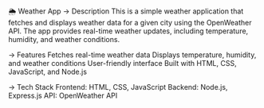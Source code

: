 🌦 Weather App
-> Description
This is a simple weather application that fetches and displays weather data for a given city using the OpenWeather API. The app provides real-time weather updates, including temperature, humidity, and weather conditions.

-> Features
Fetches real-time weather data
Displays temperature, humidity, and weather conditions
User-friendly interface
Built with HTML, CSS, JavaScript, and Node.js

-> Tech Stack
Frontend: HTML, CSS, JavaScript
Backend: Node.js, Express.js
API: OpenWeather API
